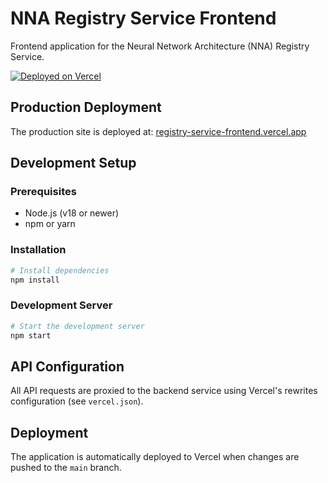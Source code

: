 # NNA Registry Service Frontend

Frontend application for the Neural Network Architecture (NNA) Registry Service.

[![Deployed on Vercel](https://img.shields.io/badge/Deployed%20on-Vercel-black?style=for-the-badge&logo=vercel)](https://registry-service-frontend.vercel.app)

## Production Deployment

The production site is deployed at: [registry-service-frontend.vercel.app](https://registry-service-frontend.vercel.app)

## Development Setup

### Prerequisites

- Node.js (v18 or newer)
- npm or yarn

### Installation

```bash
# Install dependencies
npm install
```

### Development Server

```bash
# Start the development server
npm start
```

## API Configuration

All API requests are proxied to the backend service using Vercel's rewrites configuration (see `vercel.json`).

## Deployment

The application is automatically deployed to Vercel when changes are pushed to the `main` branch.